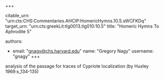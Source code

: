 +++


citable_urn: "urn:cts:CHS:Commentaries.AHCIP:HomericHymns.10.5.sWCFKDq"
target_urn: "urn:cts:greekLit:tlg0013.tlg010:10.5"
title: "Homeric Hymns To Aphrodite 5"

authors:
- email: "gnagy@chs.harvard.edu"
  name: "Gregory Nagy"
  username: "gnagy"
+++

<p>analysis of the passage for traces of Cypriote localization (by Huxley 1969:s_134-135)</p>